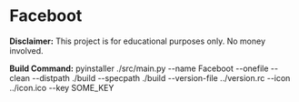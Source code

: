 # Faceboot

**Disclaimer:** This project is for educational purposes only. No money involved.

**Build Command:** pyinstaller ./src/main.py --name Faceboot --onefile --clean --distpath ./build --specpath ./build --version-file ../version.rc --icon ../icon.ico --key SOME_KEY
